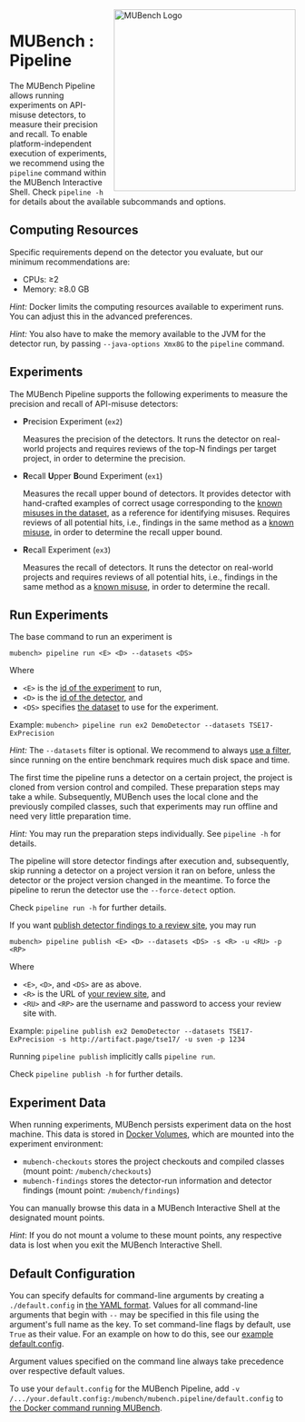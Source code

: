 <img align="right" width="320" height="320" alt="MUBench Logo" src="https://raw.githubusercontent.com/stg-tud/MUBench/master/meta/logo.png" />

# MUBench : Pipeline

The MUBench Pipeline allows running experiments on API-misuse detectors, to measure their precision and recall.
To enable platform-independent execution of experiments, we recommend using the `pipeline` command within the MUBench Interactive Shell.
Check `pipeline -h` for details about the available subcommands and options.


## Computing Resources

Specific requirements depend on the detector you evaluate, but our minimum recommendations are:

* CPUs: &ge;2
* Memory: &ge;8.0 GB

*Hint:* Docker limits the computing resources available to experiment runs.
You can adjust this in the advanced preferences.

*Hint:* You also have to make the memory available to the JVM for the detector run, by passing `--java-options Xmx8G` to the `pipeline` command.


## Experiments

The MUBench Pipeline supports the following experiments to measure the precision and recall of API-misuse detectors:

* **P**recision Experiment (`ex2`)

  Measures the precision of the detectors. It runs the detector on real-world projects and requires reviews of the top-N findings per target project, in order to determine the precision.
  
* **R**ecall **U**pper **B**ound Experiment (`ex1`)

  Measures the recall upper bound of detectors. It provides detector with hand-crafted examples of correct usage corresponding to the [known misuses in the dataset](../data), as a reference for identifying misuses. Requires reviews of all potential hits, i.e., findings in the same method as a [known misuse](../data), in order to determine the recall upper bound.
  
* **R**ecall Experiment (`ex3`)
  
  Measures the recall of detectors. It runs the detector on real-world projects and requires reviews of all potential hits, i.e., findings in the same method as a [known misuse](../data), in order to determine the recall.


## Run Experiments

The base command to run an experiment is

    mubench> pipeline run <E> <D> --datasets <DS>

Where

* `<E>` is the [id of the experiment](#experiments) to run,
* `<D>` is the [id of the detector](../detectors), and
* `<DS>` specifies [the dataset](../data/#filtering) to use for the experiment.

Example: `mubench> pipeline run ex2 DemoDetector --datasets TSE17-ExPrecision`

*Hint:* The `--datasets` filter is optional.
We recommend to always [use a filter](../data/#filtering), since running on the entire benchmark requires much disk space and time.

The first time the pipeline runs a detector on a certain project, the project is cloned from version control and compiled.
These preparation steps may take a while.
Subsequently, MUBench uses the local clone and the previously compiled classes, such that experiments may run offline and need very little preparation time.

*Hint:* You may run the preparation steps individually. See `pipeline -h` for details.

The pipeline will store detector findings after execution and, subsequently, skip running a detector on a project version it ran on before, unless the detector or the project version changed in the meantime.
To force the pipeline to rerun the detector use the `--force-detect` option.

Check `pipeline run -h` for further details.

If you want [publish detector findings to a review site](../mubench.reviewsite/#publish-detector-findings), you may run

    mubench> pipeline publish <E> <D> --datasets <DS> -s <R> -u <RU> -p <RP>

Where

* `<E>`, `<D>`, and `<DS>` are as above.
* `<R>` is the URL of [your review site](../mubench.reviewsite/), and
* `<RU>` and `<RP>` are the username and password to access your review site with.

Example: `pipeline publish ex2 DemoDetector --datasets TSE17-ExPrecision -s http://artifact.page/tse17/ -u sven -p 1234`

Running `pipeline publish` implicitly calls `pipeline run`.

Check `pipeline publish -h` for further details.


## Experiment Data

When running experiments, MUBench persists experiment data on the host machine.
This data is stored in [Docker Volumes](https://docs.docker.com/storage/volumes/), which are mounted into the experiment environment:

* `mubench-checkouts` stores the project checkouts and compiled classes (mount point: `/mubench/checkouts`)
* `mubench-findings` stores the detector-run information and detector findings (mount point: `/mubench/findings`)

You can manually browse this data in a MUBench Interactive Shell at the designated mount points.

*Hint*: If you do not mount a volume to these mount points, any respective data is lost when you exit the MUBench Interactive Shell.


## Default Configuration

You can specify defaults for command-line arguments by creating a `./default.config` in [the YAML format](http://yaml.org/).
Values for all command-line arguments that begin with `--` may be specified in this file using the argument's full name as the key.
To set command-line flags by default, use `True` as their value.
For an example on how to do this, see our [example default.config](../default.example.config).

Argument values specified on the command line always take precedence over respective default values.

To use your `default.config` for the MUBench Pipeline, add `-v /.../your.default.config:/mubench/mubench.pipeline/default.config` to [the Docker command running MUBench](../#setup).

